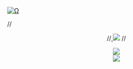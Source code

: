 <p align="center">
  
<a href="Ω"><img src="http://readme-typing-svg.herokuapp.com?font=VT323&size=90&duration=2000&pause=1000&color=F70000&center=true&random=false&width=1100&height=140&lines=%E2%98%A6++I'm+Smoke++%E2%98%A6;This+is+all+for+nothing;Control+is+an+illusion;Welcome+to+my+Github." alt="Ω" /></a>
 
//<div align="center">
//<a href="https://discordapp.com/users/1167265188572045434" target="_blank"> <img src="https://discord.c99.nl/widget/theme-3/1167265188572045434.png"/></a>
//</div>  

<div align="center">
<img src="https://komarev.com/ghpvc/?username=zmke&&style=flat-square" align="center" />
</div>  
<div align="center"><img src="https://spotify-github-profile.vercel.app/api/view?uid=31b5ngbybsf6scxwzf4ynmamb3ay&cover_image=true&theme=default&show_offline=false&background_color=121212&interchange=false" /></div>  


</p>
